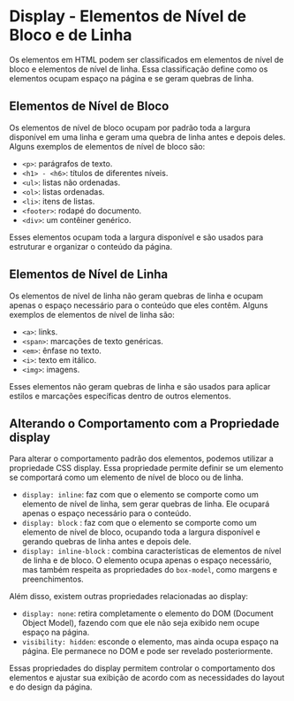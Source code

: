# Display - Elementos de Nível de Bloco e de Linha

Os elementos em HTML podem ser classificados em elementos de nível de bloco e elementos de nível de linha. Essa classificação define como os elementos ocupam espaço na página e se geram quebras de linha.

## Elementos de Nível de Bloco

Os elementos de nível de bloco ocupam por padrão toda a largura disponível em uma linha e geram uma quebra de linha antes e depois deles. Alguns exemplos de elementos de nível de bloco são:

- ``<p>``: parágrafos de texto.
- ``<h1> - <h6>``: títulos de diferentes níveis.
- ``<ul>``: listas não ordenadas.
- ``<ol>``: listas ordenadas.
- ``<li>``: itens de listas.
- ``<footer>``: rodapé do documento.
- ``<div>``: um contêiner genérico.

Esses elementos ocupam toda a largura disponível e são usados para estruturar e organizar o conteúdo da página.

## Elementos de Nível de Linha

Os elementos de nível de linha não geram quebras de linha e ocupam apenas o espaço necessário para o conteúdo que eles contêm. Alguns exemplos de elementos de nível de linha são:

- ``<a>``: links.
- ``<span>``: marcações de texto genéricas.
- ``<em>``: ênfase no texto.
- ``<i>``: texto em itálico.
- ``<img>``: imagens.

Esses elementos não geram quebras de linha e são usados para aplicar estilos e marcações específicas dentro de outros elementos.

## Alterando o Comportamento com a Propriedade display

Para alterar o comportamento padrão dos elementos, podemos utilizar a propriedade CSS display. Essa propriedade permite definir se um elemento se comportará como um elemento de nível de bloco ou de linha.

- ``display: inline``: faz com que o elemento se comporte como um elemento de nível de linha, sem gerar quebras de linha. Ele ocupará apenas o espaço necessário para o conteúdo.
- ``display: block`` : faz com que o elemento se comporte como um elemento de nível de bloco, ocupando toda a largura disponível e gerando quebras de linha antes e depois dele.
- ``display: inline-block`` : combina características de elementos de nível de linha e de bloco. O elemento ocupa apenas o espaço necessário, mas também respeita as propriedades do ``box-model``, como margens e preenchimentos.

Além disso, existem outras propriedades relacionadas ao display:

- ``display: none``: retira completamente o elemento do DOM (Document Object Model), fazendo com que ele não seja exibido nem ocupe espaço na página.
- ``visibility: hidden``: esconde o elemento, mas ainda ocupa espaço na página. Ele permanece no DOM e pode ser revelado posteriormente.

Essas propriedades do display permitem controlar o comportamento dos elementos e ajustar sua exibição de acordo com as necessidades do layout e do design da página.